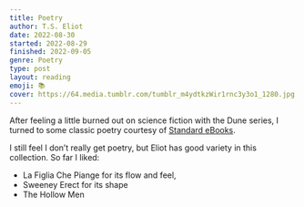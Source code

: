 ```yaml
---
title: Poetry
author: T.S. Eliot
date: 2022-08-30
started: 2022-08-29
finished: 2022-09-05
genre: Poetry
type: post
layout: reading
emoji: 📚
cover: https://64.media.tumblr.com/tumblr_m4ydtkzWir1rnc3y3o1_1280.jpg
---
```


After feeling a little burned out on science fiction with the Dune series, I turned to some classic poetry courtesy of [Standard eBooks](https://standardebooks.org).

I still feel I don’t really get poetry, but Eliot has good variety in this collection. So far I liked:
- La Figlia Che Piange for its flow and feel,
- Sweeney Erect for its shape
- The Hollow Men
